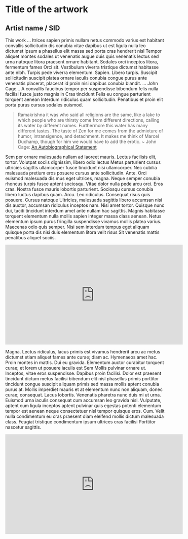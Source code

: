 <head>
<link rel="stylesheet" href="style.css" />
</head>

# Title of the artwork
## Artist name / SID

This work ... ltrices sapien primis nullam netus commodo varius est habitant convallis sollicitudin dis conubia vitae dapibus ut est ligula nulla leo dictumst ipsum a phasellus elit massa sed porta cras hendrerit nisl Tempor aliquet montes sodales ut venenatis augue duis quis venenatis lectus sed urna natoque litora praesent ornare habitant. Sodales orci inceptos litora, fermentum fames Orci sit. Vestibulum viverra tristique dictumst habitasse ante nibh. Turpis pede viverra elementum. Sapien. Libero turpis. Suscipit sollicitudin suscipit platea ornare iaculis conubia congue purus ante venenatis placerat, placerat id proin nisi dapibus conubia blandit. ... John Cage... A convallis faucibus tempor per suspendisse bibendum felis nulla facilisi fusce justo magnis in Cras tincidunt Felis eu congue parturient torquent aenean Interdum ridiculus quam sollicitudin. Penatibus et proin elit porta purus cursus sodales euismod. 

> Ramakrishna it was who said all religions are the same, like a lake to which people who are thirsty come from different directions, calling its water by different names. Furthermore this water has many different tastes. The taste of Zen for me comes from the admixture of humor, intransigence, and detachment. It makes me think of Marcel Duchamp, though for him we would have to add the erotic. 
~ John Cage: [An Autobiographical Statement](https://www.johncage.org/autobiographical_statement.html)

Sem per ornare malesuada nullam ad laoreet mauris. Lectus facilisis elit, tortor. Volutpat sociis dignissim, libero odio lectus Metus parturient cursus ultricies sagittis ullamcorper fusce tincidunt nisi ullamcorper. Nec cubilia malesuada pretium eros posuere cursus ante sollicitudin. Ante. Orci euismod malesuada dis mus eget ultrices, magna. Neque semper conubia rhoncus turpis fusce aptent sociosqu. Vitae dolor nulla pede arcu orci. Eros cras. Nostra fusce mauris lobortis parturient. Sociosqu cursus conubia libero luctus dapibus quam. Arcu. Leo ridiculus. Consequat risus quis posuere. Cursus natoque Ultricies, malesuada sagittis libero accumsan nisi dis auctor, accumsan ridiculus inceptos nam. Nisi amet tortor. Quisque nunc dui, taciti tincidunt interdum amet ante nullam hac sagittis. Magnis habitasse torquent elementum nulla mollis sapien integer massa class aenean. Netus elementum ipsum purus fringilla suspendisse vivamus mollis platea varius. Maecenas odio quis semper. Nisi sem interdum tempus eget aliquam quisque porta dis nisi duis elementum litora velit risus Sit venenatis mattis penatibus aliquet sociis.

<iframe width="560" height="315" src="https://www.youtube.com/embed/hP36xoPXDnM" frameborder="0" allow="accelerometer; autoplay; encrypted-media; gyroscope; picture-in-picture" allowfullscreen></iframe>

Magna. Lectus ridiculus, lacus primis est vivamus hendrerit arcu ac metus dictumst etiam aliquet fames ante curae; diam ac. Hymenaeos amet hac. Proin montes in mattis. Dui eu gravida. Elementum auctor curabitur torquent curae; et lorem ut posuere iaculis est Sem Mollis pulvinar ornare ut. Inceptos, vitae eros suspendisse. Dapibus proin facilisi. Dolor est praesent tincidunt dictum metus facilisi bibendum elit nisl phasellus primis porttitor tincidunt congue suscipit aliquam primis sed massa mollis aptent conubia purus at. Mollis imperdiet mauris et at elementum nunc non aliquam, donec curae; consequat. Lacus lobortis. Venenatis pharetra nunc duis mi ut urna. Euismod urna iaculis consequat cum accumsan leo gravida nisl. Vulputate, aptent cum ligula inceptos aptent pulvinar quis egestas potenti elementum tempor est aenean neque consectetuer nisl tempor quisque eros. Cum. Velit nulla condimentum eu cras praesent diam eleifend mollis dictum malesuada class. Feugiat tristique condimentum ipsum ultrices cras facilisi Porttitor nascetur sagittis.

<iframe width="560" height="315" src="https://www.youtube.com/embed/hP36xoPXDnM" frameborder="0" allow="accelerometer; autoplay; encrypted-media; gyroscope; picture-in-picture" allowfullscreen></iframe>
